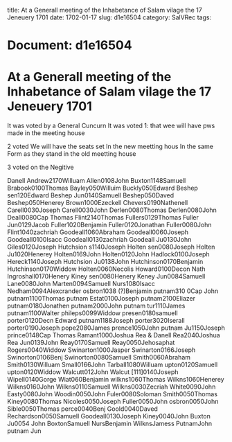 title: At a Generall meeting of the Inhabetance of Salam vilage the 17 Jeneuery 1701
date: 1702-01-17
slug: d1e16504
category: SalVRec
tags: 




# Document: d1e16504


# At a Generall meeting of the Inhabetance of Salam vilage the 17 Jeneuery 1701 

It was voted by a General Cuncurn It was voted 1: that wee will have pws made in the meeting house

2 voted We will have the seats set In the new meetting hous In the same Form as they stand in the old meetting house

3 voted on the Negitive

Danell Andrew2170Willuam Allen0108John Buxton1148Samuell Brabook0100Thomas Bayley050Willuim Buckly050Edward Beshep sen120Edward Beshep Jun0140Samuell Beshep050Daved Beshep050Henerey Brown1000Ezeckell Chevers0190Nathenell Carell0030Joseph Carell0030John Derlen0080Thomas Derlen0080John Deall0080Cap Thomas Flint2140Thomas Fullers0129Thomas Fuller Jun0129Jacob Fuller1020Benjamin Fuller0120Jonathan Fuller0080John Flint1040zachriah Goodeall1060Abraham Goodeall0060Joseph Goodeall0100Isacc Goodeall0130zachriah Goodeall Ju0130John Giles0120Joseph Hutchsion s1140Joseph Holten sen0080Joseph Holten Ju1020Henerey Holten0169John Holten0120John Hadlock0100Joseph Hereck1140Joseph Hutchsion Ju0138John Hutchinson0170Benjamin Hutchinson0170Widdow Holten0060Necolis Howard0100Decon Nath Ingroshall0170Henery Kiney sen0080Henery Keney Jun0084Samuell Lane0080John Marten0094Samuell Nurs1080Isacc Nedham0094Alexcrander osbron1038 (?)Benjamin putnam310 0Cap John putnarn1100Thomas putnam Estat0100Joseph putnam2100Eliazer putnam0180Jonathen putnam2000John putnam tur1110James putnam1100Walter phileps0099Widdow presen0180samuell porter0120Decn Edward putnam1188Joseph porter3020Iserall porter0190Joseph pope2080James prence1050John putnam Ju1150Joseph prince0148Cap Thomas Ramant1000Joshua Rea & Danell Rea2040Joshua Rea Jun0139John Reay0170Samuell Reay0050Jehosaphat Rogers0040Widdow Swinarton1000Jasper Swinarton0166Joseph Swinorton0106Benj Swinorton0080Samuell Smith0060Abraham Smith0130Willuam Small0166John Tarball1080Willuam upton0120Samuell upton0120Widdow Walcutt012John Walcut [111]0140Joseph Wipell0140Gorge Wiat060Benjamin wilkns1060Thomas Wilkns1060Henerey Wilkns0160John Wilkns0110Samuell Wilkns0030Zecriah White0090John Easty0080John Woodin0050John Fuler0080Soloman Smith0050Thomas Kiney0080Thomas Nicoles0050Joseph Fuller0050John osbron0050John Sible0050Thomas perce0040Benj Goold0040Daved Rechardson0050Samuell Goodeall0130Joseph Kiney0040John Buxton Ju0054 John BoxtonSamuell NursBenjamin WilknsJamess PutnamJohn putnam Jun
